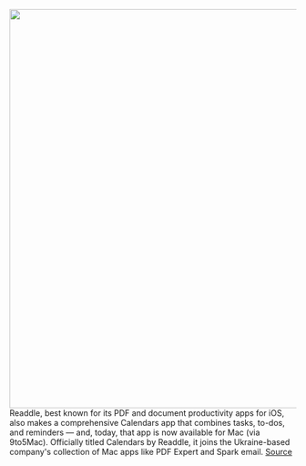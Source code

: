 <img src='https://cdn.vox-cdn.com/thumbor/OlqmryU8vweduEqa2o6l6qGGrXI=/0x0:1297x865/1200x800/filters:focal(546x330:752x536)/cdn.vox-cdn.com/uploads/chorus_image/image/70988751/Screen_Shot_2022_06_17_at_1.11.06_PM.0.jpeg' width='700px' /><br/>
Readdle, best known for its PDF and document productivity apps for iOS, also makes a comprehensive Calendars app that combines tasks, to-dos, and reminders — and, today, that app is now available for Mac (via 9to5Mac). Officially titled Calendars by Readdle, it joins the Ukraine-based company's collection of Mac apps like PDF Expert and Spark email.
<a href='https://www.theverge.com/2022/6/17/23172880/readdle-calendars-app-mac-iphone-ipad-sync'> Source <a/>